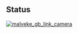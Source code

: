 ## Status

[![malveke_gb_link_camera](https://catalog.flipperzero.one/application/malveke_gb_link_camera/widget)](https://catalog.flipperzero.one/application/malveke_gb_link_camera/page)